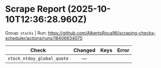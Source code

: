 # Scrape Report (2025-10-10T12:36:28.960Z)

Group: `stocks`  |  Run: https://github.com/AlbertoRoca96/scraping-checks-scheduler/actions/runs/18406634075

| Check | Changed | Keys | Error |
|---|:---:|:--|:--|
| `stock_ntdoy_global_quote` | — |  |  |

